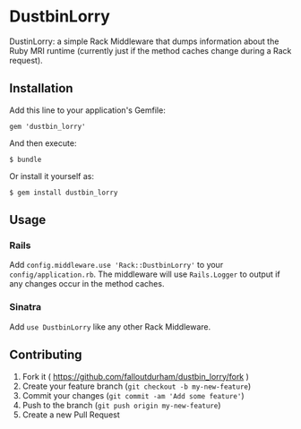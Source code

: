 # DustbinLorry

DustinLorry: a simple Rack Middleware that dumps information about the Ruby MRI runtime (currently just if the method caches change during a Rack request).

## Installation

Add this line to your application's Gemfile:

```gem 'dustbin_lorry'```

And then execute:

    $ bundle

Or install it yourself as:

    $ gem install dustbin_lorry    

## Usage

### Rails

Add ```config.middleware.use 'Rack::DustbinLorry'``` to your ```config/application.rb```. The middleware will use ```Rails.Logger``` to output if any changes occur in the method caches.

### Sinatra

Add ```use DustbinLorry``` like any other Rack Middleware.

## Contributing

1. Fork it ( https://github.com/falloutdurham/dustbin_lorry/fork )
2. Create your feature branch (`git checkout -b my-new-feature`)
3. Commit your changes (`git commit -am 'Add some feature'`)
4. Push to the branch (`git push origin my-new-feature`)
5. Create a new Pull Request
